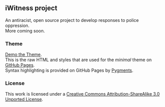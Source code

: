 ## iWitness project

An antiracist, open source project to develop responses to police oppression.  
More coming soon.  

### Theme

[Demo the Theme](http://orderedlist.github.com/minimal/).  
This is the raw HTML and styles that are used for the *minimal* theme on [GitHub Pages](http://pages.github.com/).  
Syntax highlighting is provided on GitHub Pages by [Pygments](http://pygments.org).  

### License

This work is licensed under a [Creative Commons Attribution-ShareAlike 3.0 Unported License](http://creativecommons.org/licenses/by-sa/3.0/).



